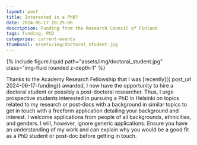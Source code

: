 ```yaml
---
layout: post
title: Interested in a PhD?
date: 2024-06-17 10:25:00
description: Funding from the Research Council of Finland
tags: funding, PhD
categories: current-events
thumbnail: assets/img/doctoral_student.jpg
---
```


<div class="row mt-3">
    <div class="col-sm mt-3 mt-md-0">
        {% include figure.liquid path="assets/img/doctoral_student.jpg" class="img-fluid rounded z-depth-1" %}
    </div>
</div>

Thanks to the Academy Research Fellowship that I was [recently]({ post_url 2024-06-17-funding}) awarded, I now have the opportunity to hire a doctoral student or possibly a post-doctoral researcher. Thus, I urge prospective students interested in pursuing a PhD in Helsinki on topics related to my research or post-docs with a background in similar topics to get in touch with a freeform application detailing your background and interest. I welcome applications from people of all backgrounds, ethnicities, and genders. I will, however, ignore generic applications. Ensure you have an understanding of my work and can explain why you would be a good fit as a PhD student or post-doc before getting in touch.
